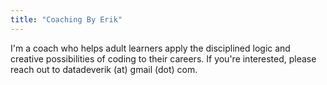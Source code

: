 ```yaml
---
title: "Coaching By Erik"
---
```


I'm a coach who helps adult learners apply the disciplined logic and creative possibilities of coding to their careers. If you're interested, please reach out to datadeverik (at) gmail (dot) com.
